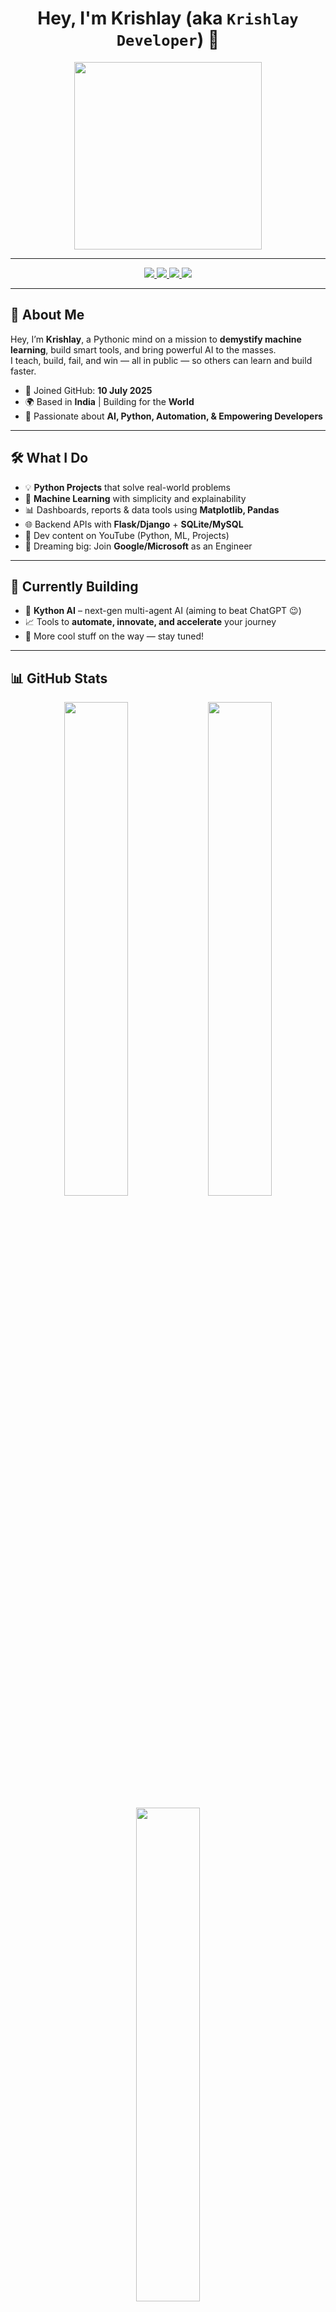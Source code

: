 <!-- GitHub Profile README for Krishlay Developer -->
<h1 align="center">Hey, I'm Krishlay (aka <code>Krishlay Developer</code>) 👋</h1>

<p align="center">
  <img src="https://postimg.cc/SXLVrD1k/f3d021eb" width="300"/>
</p>

---

<p align="center">
  <a href="https://youtube.com/@DevKrishlay" target="_blank">
    <img src="https://img.shields.io/badge/YouTube-%40KrishlayDev-FF0000?style=for-the-badge&logo=youtube&logoColor=white"/>
  </a>
  <a href="https://instagram.com/krishlaydev" target="_blank">
    <img src="https://img.shields.io/badge/Instagram-%40krishlaydev-E4405F?style=for-the-badge&logo=instagram&logoColor=white"/>
  </a>
  <a href="mailto:krishlay2026@gmail.com" target="_blank">
    <img src="https://img.shields.io/badge/Email-krishlay2026%40gmail.com-D14836?style=for-the-badge&logo=gmail&logoColor=white"/>
  </a>
  <a href="https://whatsapp.com/channel/0029Vb5mRhe8kyyD5NvXdu3E" target="_blank">
    <img src="https://img.shields.io/badge/WhatsApp-Channel-25D366?style=for-the-badge&logo=whatsapp&logoColor=white"/>
  </a>
</p>

---

## 🚀 About Me

Hey, I’m <strong>Krishlay</strong>, a Pythonic mind on a mission to <strong>demystify machine learning</strong>, build smart tools, and bring powerful AI to the masses.  
I teach, build, fail, and win — all in public — so others can learn and build faster.

- 📅 Joined GitHub: <strong>10 July 2025</strong>  
- 🌍 Based in <strong>India</strong> | Building for the <strong>World</strong>  
- 🔭 Passionate about <strong>AI, Python, Automation, & Empowering Developers</strong>

---

## 🛠️ What I Do

- 💡 <strong>Python Projects</strong> that solve real-world problems
- 🤖 <strong>Machine Learning</strong> with simplicity and explainability
- 📊 Dashboards, reports & data tools using <strong>Matplotlib, Pandas</strong>
- 🌐 Backend APIs with <strong>Flask/Django</strong> + <strong>SQLite/MySQL</strong>
- 🎥 Dev content on YouTube (Python, ML, Projects)
- 💼 Dreaming big: Join <strong>Google/Microsoft</strong> as an Engineer

---

## 🔧 Currently Building

- 🧠 <strong>Kython AI</strong> – next-gen multi-agent AI (aiming to beat ChatGPT 😉)  
- 📈 Tools to <strong>automate, innovate, and accelerate</strong> your journey
- 🌟 More cool stuff on the way — stay tuned!

---

## 📊 GitHub Stats

<p align="center">
  <img src="https://github-readme-stats.vercel.app/api?username=KrishlayDev&show_icons=true&theme=radical" width="45%" />
  <img src="https://github-readme-streak-stats.herokuapp.com?user=KrishlayDev&theme=tokyonight" width="45%" />
</p>
<p align="center">
  <img src="https://github-readme-stats.vercel.app/api/top-langs/?username=KrishlayDev&layout=compact&theme=tokyonight" width="45%" />
</p>

---

## 🌐 Let’s Connect

<p align="center">
  <a href="https://youtube.com/@DevKrishlay" target="_blank">
    <img src="https://img.shields.io/badge/-Watch%20on%20YouTube-FF0000?style=for-the-badge&logo=youtube&logoColor=white" />
  </a>
  <a href="https://github.com/KrishlayDev" target="_blank">
    <img src="https://img.shields.io/badge/-Follow%20on%20GitHub-181717?style=for-the-badge&logo=github&logoColor=white" />
  </a>
  <a href="https://instagram.com/krishlaydev" target="_blank">
    <img src="https://img.shields.io/badge/-Follow%20on%20Instagram-E4405F?style=for-the-badge&logo=instagram&logoColor=white" />
  </a>
  <a href="mailto:krishlay2026@gmail.com" target="_blank">
    <img src="https://img.shields.io/badge/-Email%20Me-D14836?style=for-the-badge&logo=gmail&logoColor=white" />
  </a>
  <a href="https://whatsapp.com/channel/0029Vb5mRhe8kyyD5NvXdu3E" target="_blank">
    <img src="https://img.shields.io/badge/-Join%20My%20WhatsApp%20Channel-25D366?style=for-the-badge&logo=whatsapp&logoColor=white" />
  </a>
  <a href="https://www.chess.com/member/ExpertKrish" target="_blank">
    <img src="https://img.shields.io/badge/-Chess.com%20Profile-3C8039?style=for-the-badge&logo=chess-dot-com&logoColor=white" />
  </a>
</p>

---

## ⚡ Mission Statement

> <strong>"Empowering the next billion with code, clarity & courage.  
> Let’s automate what’s boring and innovate what matters."</strong>

---

## 🧠 Philosophy

> Code for humans, not just machines.  
> Think sharp, build smart, share freely.

---

## 💬 Message to Visitors

Thanks for stopping by.  
📌 <strong>Star a repo</strong>. 🍴 Fork it. 💬 DM me.  
Let’s <strong>build something legendary together.</strong>

---

<h3 align="center">🌐 Explore More</h3>
<p align="center">
  <img src="https://postimg.cc/F14DY5Rz/8c2f58e4" width="320" style="margin: 10px; border-radius: 8px;"/>
  <img src="https://postimg.cc/tZHtnW9w/442a44c3" width="320" style="margin: 10px; border-radius: 8px;"/>
</p>

<h2 align="center" style="color:green; font-weight: bold;">
  ✨🔥🙌📂🎯 Thank you <b>GitHub for showcasing</b> my journey! 🚀💻❤️🌍📈
</h2>
